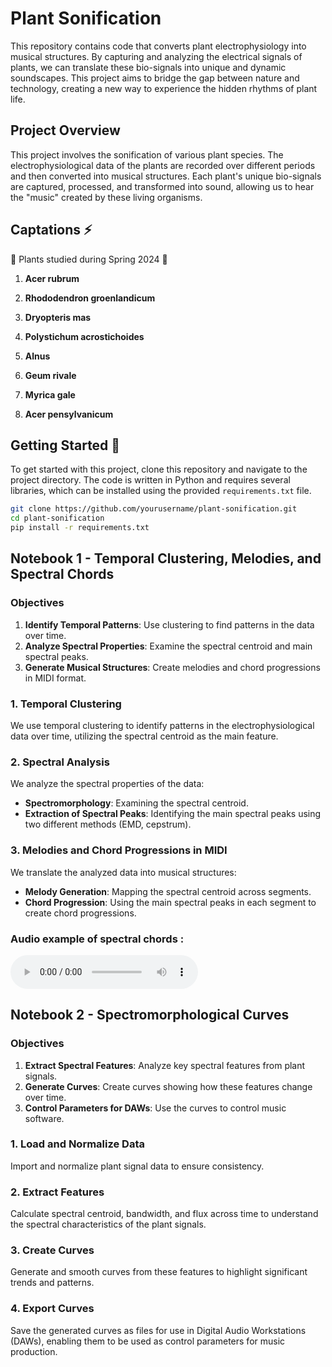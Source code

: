 # Plant Sonification

This repository contains code that converts plant electrophysiology into musical structures. By capturing and analyzing the electrical signals of plants, we can translate these bio-signals into unique and dynamic soundscapes. This project aims to bridge the gap between nature and technology, creating a new way to experience the hidden rhythms of plant life.

## Project Overview

This project involves the sonification of various plant species. The electrophysiological data of the plants are recorded over different periods and then converted into musical structures. Each plant's unique bio-signals are captured, processed, and transformed into sound, allowing us to hear the "music" created by these living organisms.

## Captations ⚡️

🌿 Plants studied during Spring 2024 🌿

1. **Acer rubrum**

2. **Rhododendron groenlandicum**
   
3. **Dryopteris mas**

4. **Polystichum acrostichoides**

5. **Alnus**

6. **Geum rivale**

7. **Myrica gale**

8. **Acer pensylvanicum**

## Getting Started 🔑

To get started with this project, clone this repository and navigate to the project directory. The code is written in Python and requires several libraries, which can be installed using the provided `requirements.txt` file.

```sh
git clone https://github.com/yourusername/plant-sonification.git
cd plant-sonification
pip install -r requirements.txt
```

## Notebook 1 - Temporal Clustering, Melodies, and Spectral Chords

### Objectives

1. **Identify Temporal Patterns**: Use clustering to find patterns in the data over time.
2. **Analyze Spectral Properties**: Examine the spectral centroid and main spectral peaks.
3. **Generate Musical Structures**: Create melodies and chord progressions in MIDI format.

### 1. Temporal Clustering

We use temporal clustering to identify patterns in the electrophysiological data over time, utilizing the spectral centroid as the main feature.

### 2. Spectral Analysis

We analyze the spectral properties of the data:
- **Spectromorphology**: Examining the spectral centroid.
- **Extraction of Spectral Peaks**: Identifying the main spectral peaks using two different methods (EMD, cepstrum).

### 3. Melodies and Chord Progressions in MIDI

We translate the analyzed data into musical structures:
- **Melody Generation**: Mapping the spectral centroid across segments.
- **Chord Progression**: Using the main spectral peaks in each segment to create chord progressions.

### Audio example of spectral chords : 
<audio controls>
  <source src="https://raw.githubusercontent.com/antoinebellemare/plant_sonification/main/audio_examples/to/acer_rubrum_27-02.mp3" type="audio/mpeg">
  Your browser does not support the audio element.
</audio>

## Notebook 2 - Spectromorphological Curves

### Objectives

1. **Extract Spectral Features**: Analyze key spectral features from plant signals.
2. **Generate Curves**: Create curves showing how these features change over time.
3. **Control Parameters for DAWs**: Use the curves to control music software.

### 1. Load and Normalize Data

Import and normalize plant signal data to ensure consistency.

### 2. Extract Features

Calculate spectral centroid, bandwidth, and flux across time to understand the spectral characteristics of the plant signals.

### 3. Create Curves

Generate and smooth curves from these features to highlight significant trends and patterns.

### 4. Export Curves

Save the generated curves as files for use in Digital Audio Workstations (DAWs), enabling them to be used as control parameters for music production.
